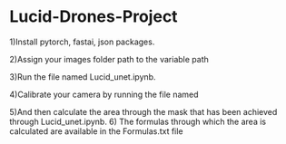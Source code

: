 # Lucid-Drones-Project
1)Install pytorch, fastai, json packages.

2)Assign your images folder path to the variable path

3)Run the file named Lucid_unet.ipynb.

4)Calibrate your camera by running the file named

5)And then calculate the area through the mask that has been achieved through Lucid_unet.ipynb.
6) The formulas through which the area is calculated are available in the Formulas.txt file
